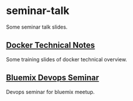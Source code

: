 # seminar-talk
Some seminar talk slides.


## [Docker Technical Notes](docker-tech-notes)
Some training slides of docker technical overview.

## [Bluemix Devops Seminar](bluemix-meetup-201505)
Devops seminar for bluemix meetup.
